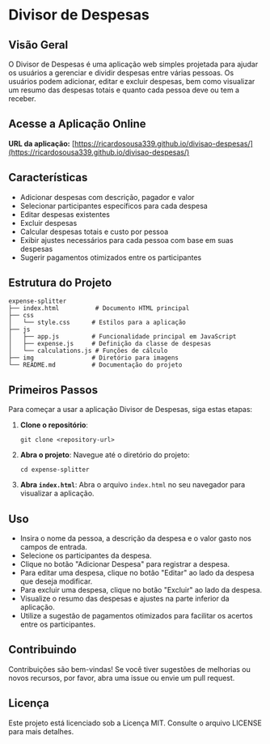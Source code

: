 # Divisor de Despesas

## Visão Geral
O Divisor de Despesas é uma aplicação web simples projetada para ajudar os usuários a gerenciar e dividir despesas entre várias pessoas. Os usuários podem adicionar, editar e excluir despesas, bem como visualizar um resumo das despesas totais e quanto cada pessoa deve ou tem a receber.

## Acesse a Aplicação Online
**URL da aplicação:** [https://ricardosousa339.github.io/divisao-despesas/](https://ricardosousa339.github.io/divisao-despesas/)

## Características
- Adicionar despesas com descrição, pagador e valor
- Selecionar participantes específicos para cada despesa
- Editar despesas existentes
- Excluir despesas
- Calcular despesas totais e custo por pessoa
- Exibir ajustes necessários para cada pessoa com base em suas despesas
- Sugerir pagamentos otimizados entre os participantes

## Estrutura do Projeto
```
expense-splitter
├── index.html          # Documento HTML principal
├── css
│   └── style.css      # Estilos para a aplicação
├── js
│   ├── app.js         # Funcionalidade principal em JavaScript
│   ├── expense.js     # Definição da classe de despesas
│   └── calculations.js # Funções de cálculo
├── img                # Diretório para imagens
└── README.md          # Documentação do projeto
```

## Primeiros Passos
Para começar a usar a aplicação Divisor de Despesas, siga estas etapas:

1. **Clone o repositório**:
   ```
   git clone <repository-url>
   ```

2. **Abra o projeto**:
   Navegue até o diretório do projeto:
   ```
   cd expense-splitter
   ```

3. **Abra `index.html`**:
   Abra o arquivo `index.html` no seu navegador para visualizar a aplicação.

## Uso
- Insira o nome da pessoa, a descrição da despesa e o valor gasto nos campos de entrada.
- Selecione os participantes da despesa.
- Clique no botão "Adicionar Despesa" para registrar a despesa.
- Para editar uma despesa, clique no botão "Editar" ao lado da despesa que deseja modificar.
- Para excluir uma despesa, clique no botão "Excluir" ao lado da despesa.
- Visualize o resumo das despesas e ajustes na parte inferior da aplicação.
- Utilize a sugestão de pagamentos otimizados para facilitar os acertos entre os participantes.

## Contribuindo
Contribuições são bem-vindas! Se você tiver sugestões de melhorias ou novos recursos, por favor, abra uma issue ou envie um pull request.

## Licença
Este projeto está licenciado sob a Licença MIT. Consulte o arquivo LICENSE para mais detalhes.